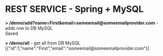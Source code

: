 # REST SERVICE - Spring + MySQL
<p><b> > /demo/add?name=First&email=someemail@someemailprovider.com</b> - adds row to DB MySQL<br>
Saved</p>
<p><b> > /demo/all</b> - get all from DB MySQL</br>
[{"id":1,"name":"First","email":"someemail@someemailprovider.com"}]</p>